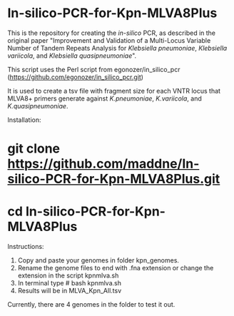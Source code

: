 # In-silico-PCR-for-Kpn-MLVA8Plus

This is the repository for creating the _in-silico_ PCR, as described in the original paper "Improvement and Validation of а Multi-Locus Variable Number of Tandem Repeats Analysis for _Klebsiella pneumoniae_, _Кlebsiella variicola_, and _Klebsiella quasipneumoniae_".

This script uses the Perl script from egonozer/in_silico_pcr (https://github.com/egonozer/in_silico_pcr.git)

It is used to create a tsv file with fragment size for each VNTR locus that MLVA8+ primers generate against _K.pneumoniae_, _K.variicola_, and _K.quasipneumoniae_.

Installation:
# git clone https://github.com/maddne/In-silico-PCR-for-Kpn-MLVA8Plus.git
# cd In-silico-PCR-for-Kpn-MLVA8Plus

Instructions:
1. Copy and paste your genomes in folder kpn_genomes.
2. Rename the genome files to end with .fna extension or change the extension in the script kpnmlva.sh
3. In terminal type # bash kpnmlva.sh
4. Results will be in MLVA_Kpn_All.tsv

Currently, there are 4 genomes in the folder to test it out.
